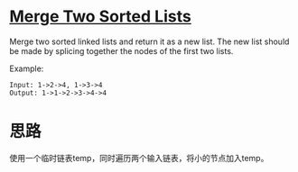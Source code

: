 # [Merge Two Sorted Lists](https://leetcode.com/problems/merge-two-sorted-lists/)

Merge two sorted linked lists and return it as a new list. The new list should be made by splicing together the nodes of the first two lists.

Example:

    Input: 1->2->4, 1->3->4
    Output: 1->1->2->3->4->4

# 思路

使用一个临时链表temp，同时遍历两个输入链表，将小的节点加入temp。
